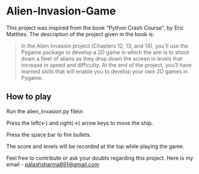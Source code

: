 # Alien-Invasion-Game

This project was inspired from the book "Python Crash Course", by Eric Matthes. The description of the project given in the book is:

> In the Alien Invasion project (Chapters 12, 13, and 14), you’ll use the
> Pygame package to develop a 2D game in which the aim is to shoot down a
> fleet of aliens as they drop down the screen in levels that increase in speed
> and difficulty. At the end of the project, you’ll have learned skills that will
> enable you to develop your own 2D games in Pygame.

## How to play

Run the alien_invasion.py file\n

Press the left(<-) and right(->) arrow keys to move the ship.

Press the space bar to fire bullets.

The score  and levels will be recorded at the top while playing the game.

Feel free to contribute or ask your doubts regarding this project. Here is my email - palashsharma891@gmail.com
